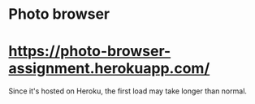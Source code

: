 # Photo browser 

# https://photo-browser-assignment.herokuapp.com/

Since it's hosted on Heroku, the first load may take longer than normal.
